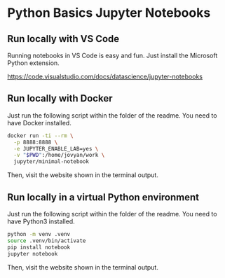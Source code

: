 # Python Basics Jupyter Notebooks

## Run locally with VS Code

Running notebooks in VS Code is easy and fun. Just install the Microsoft Python extension.

https://code.visualstudio.com/docs/datascience/jupyter-notebooks


## Run locally with Docker

Just run the following script within the folder of the readme. You need to have Docker installed.

```bash
docker run -ti --rm \
  -p 8888:8888 \
  -e JUPYTER_ENABLE_LAB=yes \
  -v "$PWD":/home/jovyan/work \
  jupyter/minimal-notebook
```

Then, visit the website shown in the terminal output.


## Run locally in a virtual Python environment

Just run the following script within the folder of the readme. You need to have Python3 installed.

```bash
python -m venv .venv
source .venv/bin/activate
pip install notebook
jupyter notebook
```

Then, visit the website shown in the terminal output.
